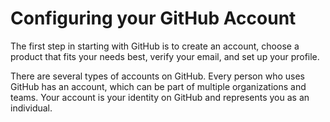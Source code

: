 # Configuring your GitHub Account

The first step in starting with GitHub is to create an account, choose a product that fits your needs best, verify your email, and set up your profile. <br />

There are several types of accounts on GitHub. Every person who uses GitHub has an account, which can be part of multiple organizations and teams. Your account is your identity on GitHub and represents you as an individual. <br />


